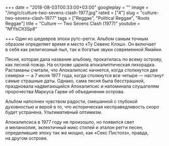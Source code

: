 +++
date = "2018-08-03T00:33:00+03:00"
googleplay = ""
image = "/img/c/culture-two-sevens-clash-1977.jpg"
rated = ["4"]
slug = "culture-two-sevens-clash-1977"
tags = ["Reggae", "Political Reggae", "Roots Reggae"]
title = "Culture — Two Sevens Clash (1977)"
youtube = "NfYbCIt3Sp8"

+++
Один из шедевров эпохи рутс-регги. Альбом самым точным образом определяет время и место «Ту Севенс Клэш». Он включает в себя как религиозный пыл, так и богатые звуки современной Ямайки.

Песня, которая дала название альбому, прокатилась по всему острову, как лесной пожар. На острове царила апокалиптическая лихорадка. Растаманы считали, что Апокалипсис начнется, когда столкнутся две семерки — а 7 июля 1977 года, когда столкнутся все четыре — настанут самые страшные даты. Однако, сама песня была бесстрашной, праздновала надвигающийся Апокалипсис и напоминала слушателям пророчества Маркуса Гарви об объединении острова.

Альбом наполнен чувством радости, смешанной с глубокой духовностью и верой в то, что историческая несправедливость скоро будет устранена. Ультимативный оптимизм.

Апокалипсиса в 1977 году не произошло, но появился свет и меланхолия, эклектичный микс стилей и эталон регги песен, определившие эпоху так же мощно, как «Секс Пистолз», правда, на другом острове.
